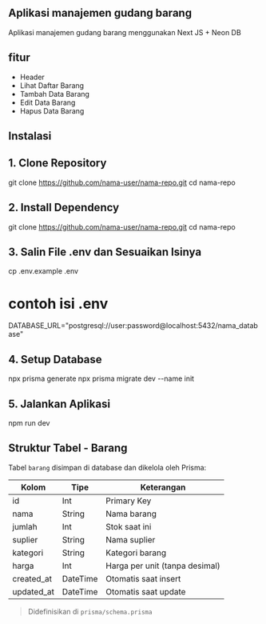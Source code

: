 ## Aplikasi manajemen gudang barang 

Aplikasi manajemen gudang barang menggunakan Next JS + Neon DB

## fitur
- Header
- Lihat Daftar Barang
- Tambah Data Barang
- Edit Data Barang
- Hapus Data Barang

## Instalasi
## 1. Clone Repository
git clone https://github.com/nama-user/nama-repo.git
cd nama-repo

## 2. Install Dependency
git clone https://github.com/nama-user/nama-repo.git
cd nama-repo

## 3. Salin File .env dan Sesuaikan Isinya
cp .env.example .env
# contoh isi .env
DATABASE_URL="postgresql://user:password@localhost:5432/nama_database"

## 4. Setup Database
npx prisma generate
npx prisma migrate dev --name init

## 5. Jalankan Aplikasi
npm run dev

## Struktur Tabel - Barang

Tabel `barang` disimpan di database dan dikelola oleh Prisma:

| Kolom       | Tipe       | Keterangan                     |
|-------------|------------|--------------------------------|
| id          | Int        | Primary Key   
| nama        | String     | Nama barang                    |
| jumlah      | Int        | Stok saat ini                  |
| suplier     | String     | Nama suplier                   |
| kategori    | String     | Kategori barang                |
| harga       | Int        | Harga per unit (tanpa desimal) |
| created_at  | DateTime   | Otomatis saat insert           |
| updated_at  | DateTime   | Otomatis saat update           |

> Didefinisikan di `prisma/schema.prisma`
